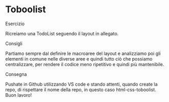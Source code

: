 
# Toboolist

Esercizio

Ricreiamo una TodoList seguendo il layout in allegato.

Consigli

Partiamo sempre dal definire le macroaree del layout e analizziamo poi gli elementi in comune nelle diverse aree e quindi tutto ciò che possiamo centralizzare, per rendere il codice meno ripetitivo e quindi più mantenibile.

Consegna

Pushate in Github utilizzando VS code e stando attenti, quando create la repo, di rispettare il nome della repo, in questo caso html-css-toboolist.
Buon lavoro!